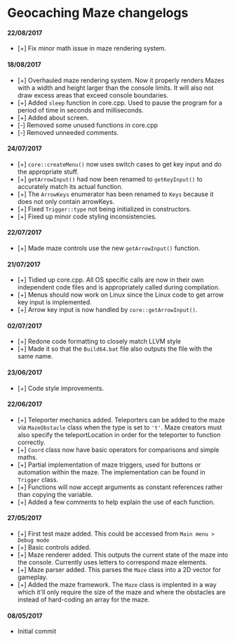 Geocaching Maze changelogs
===========================

#### 22/08/2017
 * [+] Fix minor math issue in maze rendering system.

#### 18/08/2017
 * [+] Overhauled maze rendering system. Now it properly renders Mazes with a width and height larger than the console limits. It will also not draw excess areas that exceed console boundaries.
 * [+] Added ```sleep``` function in core.cpp. Used to pause the program for a period of time in seconds and milliseconds.
 * [+] Added about screen.
 * [-] Removed some unused functions in core.cpp
 * [-] Removed unneeded comments.

#### 24/07/2017
 * [+] ```core::createMenu()``` now uses switch cases to get key input and do the appropriate stuff.
 * [+] ```getArrowInput()``` had now been renamed to ```getKeyInput()``` to accurately match its actual function.
 * [+] The ```ArrowKeys``` enumerator has been renamed to ```Keys``` because it does not only contain arrowKeys.
 * [+] Fixed ```Trigger::type``` not being initialized in constructors.
 * [+] Fixed up minor code styling inconsistencies.

#### 22/07/2017
 * [+] Made maze controls use the new ```getArrowInput()``` function.

#### 21/07/2017
 * [+] Tidied up core.cpp. All OS specific calls are now in their own independent code files and is appropriately called during compilation.
 * [+] Menus should now work on Linux since the Linux code to get arrow key input is implemented.
 * [+] Arrow key input is now handled by ```core::getArrowInput()```.

#### 02/07/2017
 * [+] Redone code formatting to closely match LLVM style
 * [+] Made it so that the ```Build64.bat``` file also outputs the file with the same name.

#### 23/06/2017
 * [+] Code style improvements.

#### 22/06/2017
 * [+] Teleporter mechanics added. Teleporters can be added to the maze via ```MazeObstacle``` class when the type is set to ```'t'```. Maze creators must also specify the teleportLocation in order for the teleporter to function correctly.
 * [+] ```Coord``` class now have basic operators for comparisons and simple maths.
 * [+] Partial implementation of maze triggers, used for buttons or automation within the maze. The implementation can be found in ```Trigger``` class.
 * [+] Functions will now accept arguments as constant references rather than copying the variable.
 * [+] Added a few comments to help explain the use of each function.


#### 27/05/2017
 * [+] First test maze added. This could be accessed from ```Main menu > Debug mode```
 * [+] Basic controls added.
 * [+] Maze renderer added. This outputs the current state of the maze into the console. Currently uses letters to correspond maze elements.
 * [+] Maze parser added. This parses the ```Maze``` class into a 2D vector for gameplay.
 * [+] Added the maze framework. The ```Maze``` class is implented in a way which it'll only require the size of the maze and where the obstacles are instead of hard-coding an array for the maze.

#### 08/05/2017
 * Initial commit
